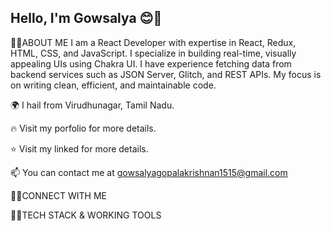 ## Hello, I'm Gowsalya  😊👋

<!--
**Gowsalya-Gopalakrishnan/gowsalya-gopalakrishnan** is a ✨ _special_ ✨ repository because its `README.md` (this file) appears on your GitHub profile.

Here are some ideas to get you started:

- 🔭 I’m currently working on ...
- 🌱 I’m currently learning ...
- 👯 I’m looking to collaborate on ...
- 🤔 I’m looking for help with ...
- 💬 Ask me about ...
- 📫 How to reach me: ...
- 😄 Pronouns: ...
- ⚡ Fun fact: ...
-->
👨‍💻ABOUT ME
I am a React Developer with expertise in React, Redux, HTML, CSS, and JavaScript. I specialize in building real-time, visually appealing UIs using Chakra UI. I have experience fetching data from backend services such as JSON Server, Glitch, and REST APIs. My focus is on writing clean, efficient, and maintainable code.

🌍 I hail from Virudhunagar, Tamil Nadu.

🔥 Visit my porfolio for more details.

⭐ Visit my linked for more details.

📫 You can contact me at gowsalyagopalakrishnan1515@gmail.com

👨‍💻CONNECT WITH ME

👨‍💻TECH STACK & WORKING TOOLS

